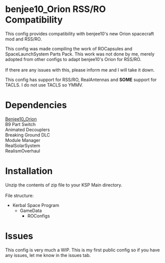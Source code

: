 # benjee10_Orion RSS/RO Compatibility
This config provides compatibility with benjee10's new Orion spacecraft mod and RSS/RO.

This config was made compiling the work of ROCapsules and SpaceLaunchSystem Parts Pack. This work was not done by me, merely adopted from other configs to adapt benjee10's Orion for RSS/RO.<br>
<br>If there are any issues with this, please inform me and I will take it down.  

This config has support for RSS/RO, RealAntennas and **SOME** support for TACLS. I do not use TACLS so YMMV.

# Dependencies
[Benjee10_Orion](https://github.com/benjee10/Benjee10_Orion)  
B9 Part Switch  
Animated Decouplers  
Breaking Ground DLC  
Module Manager  
RealSolarSystem  
RealismOverhaul  

# Installation
Unzip the contents of zip file to your KSP Main directory.<br><br>
File structure:  
* Kerbal Space Program  
  * GameData  
    * ROConfigs
# Issues
This config is very much a WIP. This is my first public config so if you have any issues, let me know in the issues tab. 
